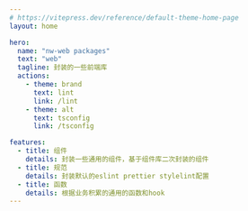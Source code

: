 ```yaml
---
# https://vitepress.dev/reference/default-theme-home-page
layout: home

hero:
  name: "nw-web packages"
  text: "web"
  tagline: 封装的一些前端库
  actions:
    - theme: brand
      text: lint
      link: /lint
    - theme: alt
      text: tsconfig
      link: /tsconfig

features:
  - title: 组件
    details: 封装一些通用的组件，基于组件库二次封装的组件
  - title: 规范
    details: 封装默认的eslint prettier stylelint配置
  - title: 函数
    details: 根据业务积累的通用的函数和hook
---
```


